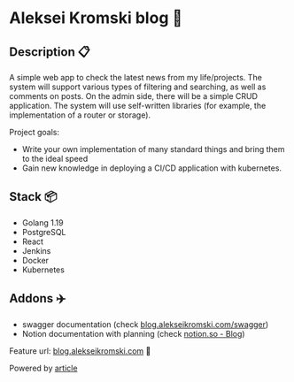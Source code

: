 # Aleksei Kromski blog 🥳

## Description 📋
A simple web app to check the latest news from my life/projects. The system will support various types of filtering and searching, as well as comments on posts. On the admin side, there will be a simple CRUD application. The system will use self-written libraries (for example, the implementation of a router or storage).

Project goals:
  - Write your own implementation of many standard things and bring them to the ideal speed
  - Gain new knowledge in deploying a CI/CD application with kubernetes.


## Stack 📦
 - Golang 1.19
 - PostgreSQL
 - React
 - Jenkins
 - Docker
 - Kubernetes

## Addons ✈️
 - swagger documentation (check [blog.alekseikromski.com/swagger](http://blog.alekseikromski.com))
 - Notion documentation with planning (check [notion.so - Blog](https://mirage-freezer-7c9.notion.site/Blog-planning-92e3f4e5c1ed4d0c965fad3596e062f6))
 
Feature url: [blog.alekseikromski.com](http://blog.alekseikromski.com) 🔗

Powered by [article](https://medium.com/@dpaunin/%D0%BB%D1%83%D1%87%D1%88%D0%B0%D1%8F-%D0%B0%D1%80%D1%85%D0%B8%D1%82%D0%B5%D0%BA%D1%82%D1%83%D1%80%D0%B0-%D0%BD%D0%B0-%D0%B1%D0%B0%D0%B7%D0%B5-docker-%D0%B8-kubernetes-%D0%BC%D0%B8%D1%84-%D0%B8%D0%BB%D0%B8-%D1%80%D0%B5%D0%B0%D0%BB%D1%8C%D0%BD%D0%BE%D1%81%D1%82%D1%8C-38990706dbeb)
